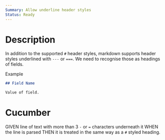 ```yaml
---
Summary: Allow underline header styles
Status: Ready
---
```


# Description

In addition to the supported `#` header styles, markdown supports header styles
underlined with `---` or `===`. We need to recognise those as headings of
fields.

Example

```markdown
## Field Name

Value of field.
```

# Cucumber

GIVEN line of text with more than 3 `-` or `=` characters underneath it
WHEN the line is parsed
THEN it is treated in the same way as a `#` styled heading.
